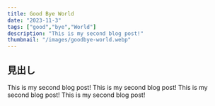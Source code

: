 ```yaml
---
title: Good Bye World
date: "2023-11-3"
tags: ["good","bye","World"]
description: "This is my second blog post!"
thumbnail: "/images/goodbye-world.webp"
---
```


## 見出し

This is my second blog post!
This is my second blog post!
This is my second blog post!
This is my second blog post!
